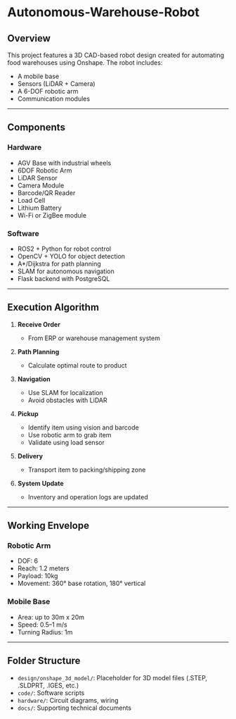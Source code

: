 # Autonomous-Warehouse-Robot


## Overview
This project features a 3D CAD-based robot design created for automating food warehouses using Onshape. The robot includes:
- A mobile base
- Sensors (LiDAR + Camera)
- A 6-DOF robotic arm
- Communication modules

---

## Components

### Hardware
- AGV Base with industrial wheels
- 6DOF Robotic Arm
- LiDAR Sensor
- Camera Module
- Barcode/QR Reader
- Load Cell
- Lithium Battery
- Wi-Fi or ZigBee module

### Software
- ROS2 + Python for robot control
- OpenCV + YOLO for object detection
- A*/Dijkstra for path planning
- SLAM for autonomous navigation
- Flask backend with PostgreSQL

---

## Execution Algorithm

1. **Receive Order**
   - From ERP or warehouse management system

2. **Path Planning**
   - Calculate optimal route to product

3. **Navigation**
   - Use SLAM for localization
   - Avoid obstacles with LiDAR

4. **Pickup**
   - Identify item using vision and barcode
   - Use robotic arm to grab item
   - Validate using load sensor

5. **Delivery**
   - Transport item to packing/shipping zone

6. **System Update**
   - Inventory and operation logs are updated

---

## Working Envelope

### Robotic Arm
- DOF: 6
- Reach: 1.2 meters
- Payload: 10kg
- Movement: 360° base rotation, 180° vertical

### Mobile Base
- Area: up to 30m x 20m
- Speed: 0.5–1 m/s
- Turning Radius: 1m

---

## Folder Structure

- `design/onshape_3d_model/`: Placeholder for 3D model files (.STEP, .SLDPRT, .IGES, etc.)
- `code/`: Software scripts
- `hardware/`: Circuit diagrams, wiring
- `docs/`: Supporting technical documents
